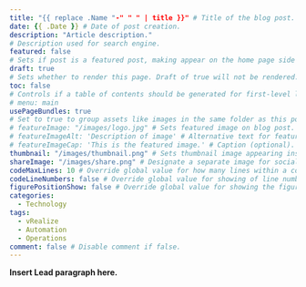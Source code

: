 ```yaml
---
title: "{{ replace .Name "-" " " | title }}" # Title of the blog post.
date: {{ .Date }} # Date of post creation.
description: "Article description." 
# Description used for search engine.
featured: false 
# Sets if post is a featured post, making appear on the home page side bar.
draft: true 
# Sets whether to render this page. Draft of true will not be rendered.
toc: false 
# Controls if a table of contents should be generated for first-level links automatically.
# menu: main
usePageBundles: true 
# Set to true to group assets like images in the same folder as this post.
# featureImage: "/images/logo.jpg" # Sets featured image on blog post.
# featureImageAlt: 'Description of image' # Alternative text for featured image.
# featureImageCap: 'This is the featured image.' # Caption (optional).
thumbnail: "/images/thumbnail.png" # Sets thumbnail image appearing inside card on homepage.
shareImage: "/images/share.png" # Designate a separate image for social media sharing.
codeMaxLines: 10 # Override global value for how many lines within a code block before auto-collapsing.
codeLineNumbers: false # Override global value for showing of line numbers within code block.
figurePositionShow: false # Override global value for showing the figure label.
categories:
  - Technology
tags:
  - vRealize
  - Automation
  - Operations
comment: false # Disable comment if false.
---
```


**Insert Lead paragraph here.**


